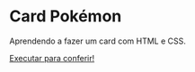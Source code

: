 # Card Pokémon
Aprendendo a fazer um card com HTML e CSS.

<a href="https://davisouza1.github.io/Card/">Executar para conferir!<a>
